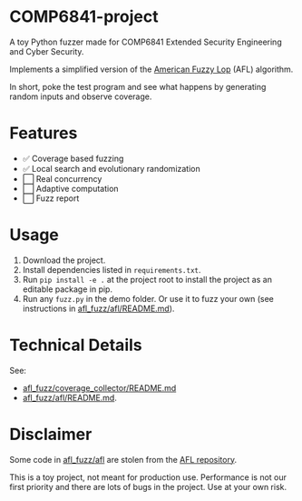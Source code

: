 # COMP6841-project

A toy Python fuzzer made for COMP6841 Extended Security Engineering and Cyber Security.

Implements a simplified version of the [American Fuzzy Lop](https://en.wikipedia.org/wiki/American_fuzzy_lop_(fuzzer)) (AFL) algorithm.

In short, poke the test program and see what happens by generating random inputs and observe coverage.

# Features

- ✅ Coverage based fuzzing
- ✅ Local search and evolutionary randomization
- ⬜️ Real concurrency
- ⬜️ Adaptive computation
- ⬜️ Fuzz report

# Usage

1. Download the project.
2. Install dependencies listed in `requirements.txt`.
3. Run `pip install -e .` at the project root to install the project as an editable package in pip.
4. Run any `fuzz.py` in the demo folder. Or use it to fuzz your own (see instructions in [afl_fuzz/afl/README.md](afl_fuzz/afl/README.md)).

# Technical Details

See:
- [afl_fuzz/coverage_collector/README.md](afl_fuzz/coverage_collector/README.md)
- [afl_fuzz/afl/README.md](afl_fuzz/afl/README.md).

# Disclaimer

Some code in [afl_fuzz/afl](afl_fuzz/afl) are stolen from the [AFL repository](https://github.com/google/AFL).

This is a toy project, not meant for production use. Performance is not our first priority and there are lots of bugs in the project. Use at your own risk.

